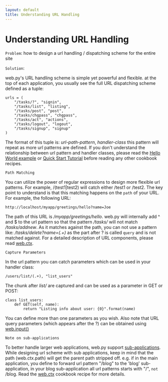 ```yaml
---
layout: default
title: Understanding URL Handling
---
```


# Understanding URL Handling

`Problem`: how to design a url handling / dispatching scheme for the entire site

`Solution`:

web.py's URL handling scheme is simple yet powerful and flexible.  at the top of each application, you usually see the full URL dispatching scheme defined as a tuple:

    urls = (
        "/tasks/?", "signin",
        "/tasks/list", "listing",
        "/tasks/post", "post",
        "/tasks/chgpass", "chgpass",
        "/tasks/act", "actions",
        "/tasks/logout", "logout",
        "/tasks/signup", "signup"
    )

The format of this tuple is: _url-path-pattern_, _handler-class_ this pattern will repeat as more url patterns are defined.  If you don't understand the relationship between url pattern and handler classes, please read the [Hello World example](/helloworld) or [Quick Start Tutorial](/tutorial3.en) before reading any other cookbook recipes.

`Path Matching`

You can utilize the power of regular expressions to design more flexible url patterns. For example, /(test1|test2) will catch either /test1 or /test2.  The key point to understand is that this matching happens on the `path` of your URL. For example, the following URL:

    http://localhost/myapp/greetings/hello?name=Joe

The path of this URL is _/myapp/greetings/hello_.  web.py will internally add ^ and $ to the url pattern so that the pattern _/tasks/_ will not match _/tasks/addnew_.  As it matches against the path, you can not use a pattern like: _/tasks/delete?name=(.+)_ as the part after ? is called `query` and is not matched against.  For a detailed description of URL components, please read [web.ctx](/cookbook/ctx).

`Capture Parameters`

In the url pattern you can catch parameters which can be used in your handler class:

    /users/list/(.+), "list_users"

The chunk after _list/_ are captured and can be used as a parameter in GET or POST:

    class list_users:
        def GET(self, name):
            return "Listing info about user: {0}".format(name)

You can define more than one parameters as you wish.  Also note that URL query parameters (which appears after the ?) can be obtained using [web.input()](/cookbook/input)

`Note on sub-applications`

To better handle larger web applications, web.py support [sub-applications](/cookbook/subapp).  While designing url scheme with sub applications, keep in mind that the path (web.ctx.path) will get the parent path stripped off. e.g. if in the main application, you define to forward url pattern "/blog" to the 'blog' sub-application, in your blog sub-application all url patterns starts with "/", `not` /blog.  Read the [web.ctx](/cookbook/ctx) cookbook recipe for more details.